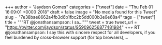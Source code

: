 
+++
author = "Jaydson Gomes"
categories = ["tweet"]
date = "Thu Feb 01 16:09:01 +0000 2018"
draft = false
image = "No media found for this Tweet"
slug = "7e38bae8662a4fb3d6b1fbc2b5dd000b3e6e68a4"
tags = ["tweet"]
title = """RT @jonathansampson: I sa..."""
tweet = true
tweet_url = "https://twitter.com/jaydson/status/959096256877481984"
+++
RT @jonathansampson: I say this with sincere respect for all developers, if you feel burdened by cross-browser support (for top browsers),…
